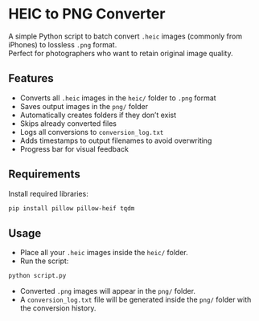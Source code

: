 # HEIC to PNG Converter

A simple Python script to batch convert `.heic` images (commonly from iPhones) to lossless `.png` format.  
Perfect for photographers who want to retain original image quality.

## Features

- Converts all `.heic` images in the `heic/` folder to `.png` format
- Saves output images in the `png/` folder
- Automatically creates folders if they don’t exist
- Skips already converted files
- Logs all conversions to `conversion_log.txt`
- Adds timestamps to output filenames to avoid overwriting
- Progress bar for visual feedback

## Requirements

Install required libraries:

```bash
pip install pillow pillow-heif tqdm
```

## Usage

- Place all your `.heic` images inside the `heic/` folder.
- Run the script:

```bash
python script.py
```

- Converted `.png` images will appear in the `png/` folder.
- A `conversion_log.txt` file will be generated inside the `png/` folder with the conversion history.